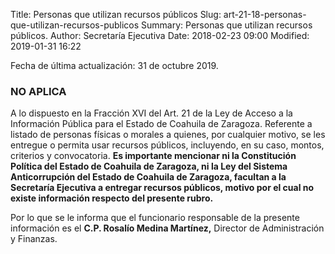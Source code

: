 Title: Personas que utilizan recursos públicos
Slug: art-21-18-personas-que-utilizan-recursos-publicos
Summary: Personas que utilizan recursos públicos.
Author: Secretaría Ejecutiva
Date: 2018-02-23 09:00
Modified: 2019-01-31 16:22


Fecha de última actualización: 31 de octubre 2019.

### NO APLICA

A lo dispuesto en la Fracción XVI del Art. 21 de la Ley de Acceso a la Información Pública para el Estado de Coahuila de Zaragoza. Referente a listado de personas físicas o morales a quienes, por cualquier motivo, se les entregue o permita usar recursos públicos, incluyendo, en su caso, montos, criterios y convocatoria. **Es importante mencionar ni la Constitución Política del Estado de Coahuila de Zaragoza, ni la Ley del Sistema Anticorrupción del Estado de Coahuila de Zaragoza, facultan a la Secretaría Ejecutiva a entregar recursos públicos, motivo por el cual no existe información respecto del presente rubro.**

Por lo que se le informa que el funcionario responsable de la presente información es el **C.P. Rosalío Medina Martínez,** Director de Administración y Finanzas.
